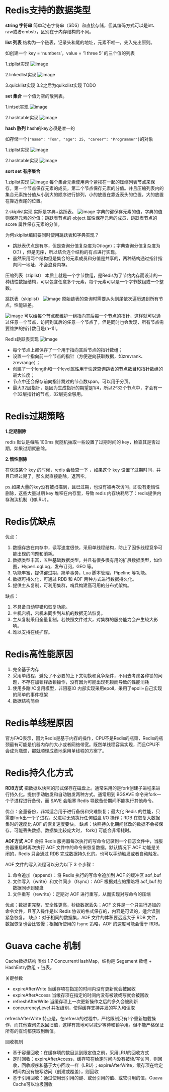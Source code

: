 # Redis支持的数据类型
**string 字符串**
简单动态字符串（SDS）和直接存储，但其编码方式可以是int、raw或者embstr，区别在于内存结构的不同。

**list 列表**
结构为一个链表，记录头和尾的地址，元素不唯一，先入先出原则。

如创建一个 key = ‘numbers’，value = ‘1 three 5’ 的三个值的列表

1.ziplist实现
![image](https://raw.githubusercontent.com/lewiszlw/notebooks/master/assets/storage/Redis-List-Ziplist.png)

2.linkedlist实现
![image](https://raw.githubusercontent.com/lewiszlw/notebooks/master/assets/storage/Redis-List-Linkedlist.png)

3.quicklist实现
3.2之后为quikclist实现 TODO

**set 集合**
一个值为空的散列表。

1.intset实现
![image](https://raw.githubusercontent.com/lewiszlw/notebooks/master/assets/storage/Redis-Set-Intset.png)

2.hashtable实现
![image](https://raw.githubusercontent.com/lewiszlw/notebooks/master/assets/storage/Redis-Set-Hashtable.png)

**hash 散列**
hash的key必须是唯一的

如存储一个`{"name": "Tom", "age": 25, "career": "Programmer"}`的对象

1.ziplist实现
![image](https://raw.githubusercontent.com/lewiszlw/notebooks/master/assets/storage/Redis-Hash-Ziplist.png)

2.hashtable实现
![image](https://raw.githubusercontent.com/lewiszlw/notebooks/master/assets/storage/Redis-Hash-Hashtable.png)

**sort set 有序集合**

1.ziplist实现
![image](https://raw.githubusercontent.com/lewiszlw/notebooks/master/assets/storage/Redis-Sortset-Ziplist.png)
每个集合元素使用两个紧挨在一起的压缩列表节点来保存，第一个节点保存元素的成员，第二个节点保存元素的分值。并且压缩列表内的集合元素按分值从小到大的顺序进行排列，小的放置在靠近表头的位置，大的放置在靠近表尾的位置。

2.skiplist实现
实际是字典+跳跃表。
![image](https://raw.githubusercontent.com/lewiszlw/notebooks/master/assets/storage/Redis-Sortset-Skiplist.png)
字典的键保存元素的值，字典的值则保存元素的分值；跳跃表节点的 object 属性保存元素的成员，跳跃表节点的 score 属性保存元素的分值。

为何skiplist编码要同时使用跳跃表和字典实现？
- 跳跃表优点是有序，但是查询分值复杂度为O(logn)；字典查询分值复杂度为O(1) ，但是无序，所以结合连个结构的有点进行实现。
- 虽然采用两个结构但是集合的元素成员和分值是共享的，两种结构通过指针指向同一地址，不会浪费内存。


压缩列表（ziplist）
本质上就是一个字节数组，是Redis为了节约内存而设计的一种线性数据结构，可以包含任意多个元素，每个元素可以是一个字节数组或一个整数。

跳跃表（skiplist）
![image](https://raw.githubusercontent.com/lewiszlw/notebooks/master/assets/storage/Skiplist1.png)
原始链表的查询时需要从头到尾依次遍历遇到所有节点，性能较差。

![image](https://raw.githubusercontent.com/lewiszlw/notebooks/master/assets/storage/Skiplist2.jpg)
可以给每个节点都维护一组指向其后每一个节点的指针，这样就可以通过任意一个节点，访问到其后的任意一个节点了，但是同时也会发现，所有节点需要维护的指针数目是(n-1)!。

Redis跳跃表实现
![image](https://raw.githubusercontent.com/lewiszlw/notebooks/master/assets/storage/Redis-Skiplist.jpg)

- 每个节点上都保存了一个用于指向其后节点的指针数组；
- 设置一个指向前一个节点的指针（方便逆向获取数据，如zrevrank、zrevrange）；
- 创建了一个length和一个level属性用于快速查询跳表的节点数目和指针数组的最大长度；
- 节点中还会保存前向指针跳过的节点数span，可以用于分页。
- 最大32层指针，是因为生成指针的期望是1/4，所以2^32个节点中，才会有一个32层指针的节点，32层完全够用。


# Redis过期策略
**1.定期删除**

redis 默认是每隔 100ms 就随机抽取一些设置了过期时间的 key，检查其是否过期，如果过期就删除。

**2.惰性删除**

在获取某个 key 的时候，redis 会检查一下 ，如果这个 key 设置了过期时间，并且已经过期了，那么就直接删除，返回空。

ps.如果大量的key没有被扫描到，且已过期，也没有被再次访问，即没有走惰性删除，这些大量过期 key 堆积在内存里，导致 redis 内存块耗尽了：redis提供内存淘汰机制（如LRU）。

# Redis优缺点
优点：
1. 数据存放在内存中，读写速度很快，采用单线程结构，防止了因多线程竞争可能出现的问题和消耗。
2. 数据类型丰富，五种基础数据类型，并且有很多很有用的扩展数据类型，如位图，HyperLogLog，发布订阅，GEO 等。
3. 功能丰富，提供键过期，简单事务，Lua 脚本管理，Pipeline 等功能。
4. 数据可持久化，可通过 RDB 和 AOF 两种方式进行数据持久化。
5. 提供主从复制，可利用集群，哨兵构建高可用的分布式架构。

缺点：
1. 不具备自动容错和恢复功能。
2. 主机宕机，宕机未同步到从机的数据无法恢复。
3. 主从复制采用全量复制，若快照文件过大，对集群的服务能力会产生较大影响。
4. 难以支持在线扩容。

# Redis高性能原因
1. 完全基于内存
2. 采用单线程，避免了不必要的上下文切换和竞争条件，不用去考虑各种锁的问题，不存在加锁释放锁操作，没有因为可能出现死锁而导致的性能消耗
3. 使用多路I/O复用模型，非阻塞IO 内部实现采用epoll，采用了epoll+自己实现的简单的事件框架
4. 数据结构简单

# Redis单线程原因
官方FAQ表示，因为Redis是基于内存的操作，CPU不是Redis的瓶颈，Redis的瓶颈最有可能是机器内存的大小或者网络带宽。既然单线程容易实现，而且CPU不会成为瓶颈，那就顺理成章地采用单线程的方案了。

# Redis持久化方式
**RDB方式**
把数据以快照的形式保存在磁盘上。通常采用的是fork创建子进程来进行持久化。提供手动触发和自动触发两种方式。通常用到 BGSAVE 命令来fork一个子进程进行备份，而 SAVE 会阻塞 Redis 导致备份期间不能执行其他命令。

优点：全量备份，非常适合用于进行备份和灾难恢复；最大化 Redis 的性能，只需要fork出一个子进程，父进程无须执行任何磁盘 I/O 操作；RDB 在恢复大数据集时的速度比 AOF 的恢复速度要快。
缺点：快照持久化期间修改的数据不会被保存，可能丢失数据。数据集比较庞大时， fork() 可能会非常耗时。

**AOF方式**
AOF 会把 Redis 服务器每次执行的写命令记录到一个日志文件中，当服务器重启时再次执行 AOF 文件中的命令来恢复数据。默认情况下 AOF 功能是关闭的，Redis 只会通过 RDB 完成数据持久化的。也可以手动触发或者自动触发。

AOF 文件的写入流程可以分为以下 3 个步骤：
1. 命令追加（append）：将 Redis 执行的写命令追加到 AOF 的缓冲区 aof_buf
2. 文件写入（write）和文件同步（fsync）：AOF 根据对应的策略将 aof_buf 的数据同步到硬盘
3. 文件重写（rewrite）：定期对 AOF 进行重写，从而实现对写命令的压缩

优点：数据更完整，安全性更高，秒级数据丢失；AOF 文件是一个只进行追加的命令文件，且写入操作是以 Redis 协议的格式保存的，内容是可读的，适合误删紧急恢复。
缺点：对于相同的数据集，AOF 文件的体积要远远大于 RDB 文件，数据恢复也会比较慢；根据所使用的 fsync 策略，AOF 的速度可能会慢于 RDB。

# Guava cache 机制
Cache数据结构
类似 1.7 ConcurrentHashMap，结构是 Segement 数组 + HashEntry数组 + 链表。

关键参数
- expireAfterWrite 当缓存项在指定的时间内没有更新就会被回收
- expireAfterAccess 当缓存项在指定的时间内没有被读或写就会被回收
- refreshAfterWrite 当缓存项上一次更新操作之后的多久会被刷新
- concurrencyLevel 并发级别，使得缓存支持并发的写入和读取

refreshAfterWrite
特点是，在refresh的过程中，严格限制只有1个重新加载操作，而其他查询先返回旧值，这样有效地可以减少等待和锁争用。但不能严格保证所有的查询都获取到新值。

回收机制
- 基于容量回收：在缓存项的数目达到限定值之前，采用LRU的回收方式
- 定时回收：expireAfterAccess，缓存项在给定时间内没有被读/写访问，则回收，回收顺序和基于大小回收一样（LRU）；expireAfterWrite，缓存项在给定时间内没有被写访问（创建或覆盖），则回收
- 基于引用回收：通过使用弱引用的键、或弱引用的值、或软引用的值，Guava Cache可以垃圾回收